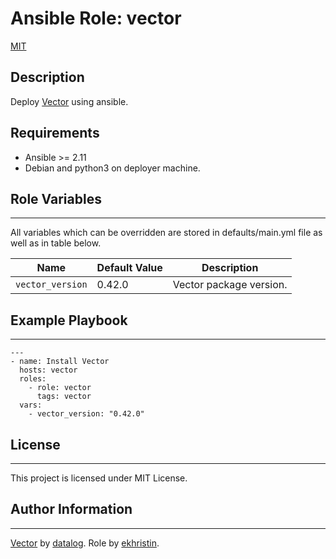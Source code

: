 # Ansible Role: vector
[MIT](https://opensource.org/licenses/MIT)

## Description

Deploy [Vector](https://vector.dev) using ansible.

## Requirements

- Ansible >= 2.11
- Debian and python3 on deployer machine.
## Role Variables
--------------

All variables which can be overridden are stored in defaults/main.yml file as well as in table below.

| Name           | Default Value | Description                        |
| -------------- | ------------- | -----------------------------------|
| `vector_version` | 0.42.0 | Vector package version. |
## Example Playbook
----------------

```
---
- name: Install Vector
  hosts: vector
  roles:
    - role: vector
      tags: vector
  vars:
    - vector_version: "0.42.0"

```

## License
-------

This project is licensed under MIT License.

## Author Information
------------------

[Vector](https://vector.dev/docs/) by [datalog](https://www.datadoghq.com/about/leadership/).
Role by [ekhristin](https://github.com/ekhristin).
